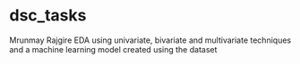 # dsc_tasks
Mrunmay Rajgire
EDA using univariate, bivariate and multivariate techniques and a machine learning model created using the dataset
